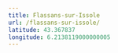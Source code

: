 ```yaml
---
title: Flassans-sur-Issole
url: /flassans-sur-issole/
latitude: 43.367837
longitude: 6.2138119000000005
---
```

